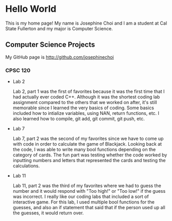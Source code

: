 # Hello World

This is my home page! My name is Josephine Choi and I am a student at Cal State Fullerton and my major is Computer Science.

## Computer Science Projects

My GitHub page is http://github.com/josephinechoi

### CPSC 120

* Lab 2

    Lab 2, part 1 was the first of favorites because it was the first time that I had actually ever coded C++. Although it was the shortest coding lab assignment compared to the others that we worked on after, it's still memorable since I learned the very basics of coding. Some basics included how to intialize variables, using NAN, return functions, etc. I also learned how to compile, git add, git commit, git push, etc.

* Lab 7

    Lab 7, part 2 was the second of my favorites since we have to come up with code in order to calculate the game of Blackjack. Looking back at the code, I was able to write many bool functions depending on the category of cards. The fun part was testing whether the code worked by inputting numbers and letters that represented the cards and testing the calculations.

* Lab 11

    Lab 11, part 2 was the third of my favorites where we had to guess the number and it would respond with "Too high!" or "Too low!" if the guess was incorrect. I really like our coding labs that included a sort of interactive game. For this lab, I used multiple bool functions for the guesses, and also an if statement that said that if the person used up all the guesses, it would return over.
